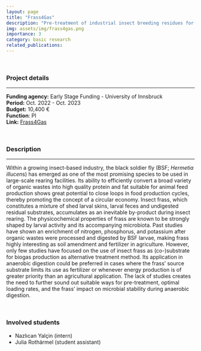 ```yaml
---
layout: page
title: "Frass4Gas"
description: "Pre-treatment of industrial insect breeding residues for anaerobic digestion"
img: assets/img/frass4gas.png
importance: 3
category: basic research
related_publications: 
---
```


<br>

### **Project details**

***
**Funding agency:** Early Stage Funding - University of Innsbruck  
**Period:** Oct. 2022 - Oct. 2023  
**Budget:** 10,400 €  
**Function**: PI  
**Link:** [Frass4Gas](https://tklammsteiner.github.io/frass4gas)

<br>

### **Description**

***
Within a growing insect-based industry, the black soldier fly (BSF; *Hermetia illucen*s) has emerged as one of the most promising species to be used in large-scale rearing facilities. Its ability to efficiently convert a broad variety of organic wastes into high quality protein and fat suitable for animal feed production shows great potential to close loops in food production cycles, thereby promoting the concept of a circular economy. Insect frass, which constitutes a mixture of shed larval skins, larval feces and undigested residual substrates, accumulates as an inevitable by-product during insect rearing. The physicochemical properties of frass are known to be strongly shaped by larval activity and its accompanying microbiota. Past studies have shown an enrichment of nitrogen, phosphorus, and potassium after organic wastes were processed and digested by BSF larvae, making frass highly interesting as soil amendment and fertilizer in agriculture. However, only few studies have focused on the use of insect frass as (co-)substrate for biogas production as alternative treatment method. Its application in anaerobic digestion could be preferred in cases where the frass’ source substrate limits its use as fertilizer or whenever energy production is of greater priority than an agricultural application. The lack of studies creates the need to further sound out suitable ways for pre-treatment, optimal loading rates, and the frass’ impact on microbial stability during anaerobic digestion. 

<br>

### **Involved students**
- Nazlıcan Yalçin (intern)
- Julia Rothärmel (student assistant)

<br>
